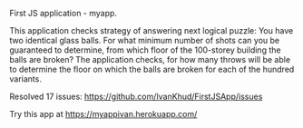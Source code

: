 First JS application - myapp.

This application checks strategy of answering next logical puzzle:
You have two identical glass balls. For what minimum number of shots can you be guaranteed to determine, from which floor of the 100-storey building the balls are broken?
The application checks, for how many throws will be able to determine the floor on which the balls are broken for each of the hundred variants.

Resolved 17 issues: https://github.com/IvanKhud/FirstJSApp/issues

Try this app at https://myappivan.herokuapp.com/